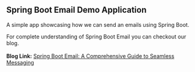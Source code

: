 ## Spring Boot Email Demo Application
A simple app showcasing how we can send an emails using Spring Boot.

For complete understanding of Spring Boot Email you can checkout our blog.
<br/><br/>**Blog Link:** [Spring Boot Email: A Comprehensive Guide to Seamless Messaging](https://bootcamptoprod.com/spring-boot-email/)
<br/>